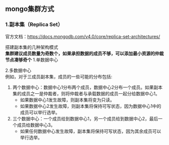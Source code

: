 ## mongo集群方式
### 1.副本集（Replica Set）
官方文档：https://docs.mongodb.com/v4.0/core/replica-set-architectures/

搭建副本集的几种架构模式  
 **集群建议成员数量为奇数个，如果承担数据的成员不够，可以添加最小资源的仲裁节点凑够奇个**
1.单数据中心  
  
   

2.多数据中心        
例如，对于三成员副本集，成员的一些可能的分布包括:      
1. 两个数据中心：数据中心1分布两个成员，数据中心2分布一个成员。如果副本集的成员之一是仲裁者，则将仲裁者与承载数据的成员一起分给数据中心1。  
   + 如果数据中心1发生故障，则副本集将变为只读。   
   + 如果数据中心2发生故障，则副本集将保持可写状态，因为数据中心1中的成员可以举行选举。    
2. 三个数据中心：一个成员给到数据中心1，另一个成员给到数据中心2，最后一个成员给数据中心3。    
   + 如果任何数据中心发生故障，副本集将保持可写状态，因为其余成员可以举行选举。
     
  

